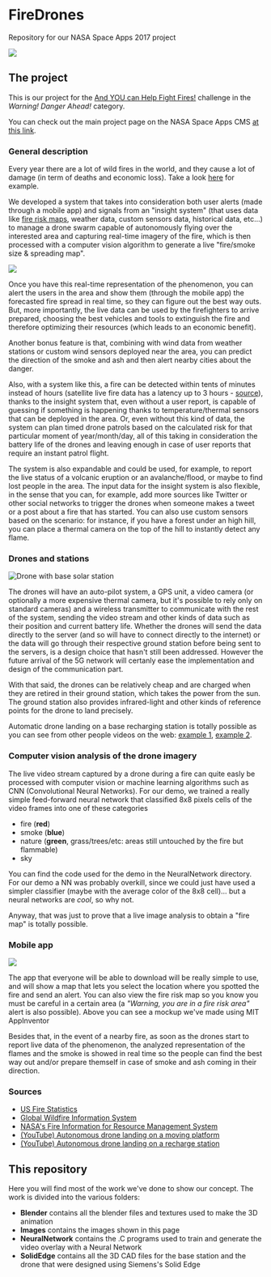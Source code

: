 # FireDrones
Repository for our NASA Space Apps 2017 project

![](https://github.com/gdelazzari/SpaceApps2017/raw/master/Images/project.png)

## The project
This is our project for the [And YOU can Help Fight Fires!](https://2017.spaceappschallenge.org/challenges/warning-danger-ahead/and-you-can-help-fight-fires/details) challenge in the *Warning! Danger Ahead!* category.

You can check out the main project page on the NASA Space Apps CMS [at this link](https://2017.spaceappschallenge.org/challenges/warning-danger-ahead/and-you-can-help-fight-fires/teams/shc/project).

### General description
Every year there are a lot of wild fires in the world, and they cause a lot of damage (in term of deaths and economic loss). Take a look [here](http://www.nfpa.org/news-and-research/fire-statistics-and-reports/fire-statistics/fires-in-the-us) for example.

We developed a system that takes into consideration both user alerts (made through a mobile app) and signals from an "insight system" (that uses data like [fire risk maps](http://forest.jrc.ec.europa.eu/effis/applications/global-viewer/), weather data, custom sensors data, historical data, etc...) to manage a drone swarm capable of autonomously flying over the interested area and capturing real-time imagery of the fire, which is then processed with a computer vision algorithm to generate a live "fire/smoke size & spreading map".

![](https://github.com/gdelazzari/SpaceApps2017/raw/master/Images/fire_map.jpg)

Once you have this real-time representation of the phenomenon, you can alert the users in the area and show them (through the mobile app) the forecasted fire spread in real time, so they can figure out the best way outs. But, more importantly, the live data can be used by the firefighters to arrive prepared, choosing the best vehicles and tools to extinguish the fire and therefore optimizing their resources (which leads to an economic benefit).

Another bonus feature is that, combining with wind data from weather stations or custom wind sensors deployed near the area, you can predict the direction of the smoke and ash and then alert nearby cities about the danger.

Also, with a system like this, a fire can be detected within tents of minutes instead of hours (satellite live fire data has a latency up to 3 hours - [source](https://earthdata.nasa.gov/earth-observation-data/near-real-time/firms)), thanks to the insight system that, even without a user report, is capable of guessing if something is happening thanks to temperature/thermal sensors that can be deployed in the area. Or, even without this kind of data, the system can plan timed drone patrols based on the calculated risk for that particular moment of year/month/day, all of this taking in consideration the battery life of the drones and leaving enough in case of user reports that require an instant patrol flight.

The system is also expandable and could be used, for example, to report the live status of a volcanic eruption or an avalanche/flood, or maybe to find lost people in the area. The input data for the insight system is also flexible, in the sense that you can, for example, add more sources like Twitter or other social networks to trigger the drones when someone makes a tweet or a post about a fire that has started. You can also use custom sensors based on the scenario: for instance, if you have a forest under an high hill, you can place a thermal camera on the top of the hill to instantly detect any flame.

### Drones and stations
![](https://github.com/gdelazzari/SpaceApps2017/raw/master/Images/drone.png "Drone with base solar station")

The drones will have an auto-pilot system, a GPS unit, a video camera (or optionally a more expensive thermal camera, but it's possible to rely only on standard cameras) and a wireless transmitter to communicate with the rest of the system, sending the video stream and other kinds of data such as their position and current battery life. Whether the drones will send the data directly to the server (and so will have to connect directly to the internet) or the data will go through their respective ground station before being sent to the servers, is a design choice that hasn't still been addressed. However the future arrival of the 5G network will certanly ease the implementation and design of the communication part.

With that said, the drones can be relatively cheap and are charged when they are retired in their ground station, which takes the power from the sun. The ground station also provides infrared-light and other kinds of reference points for the drone to land precisely.

Automatic drone landing on a base recharging station is totally possible as you can see from other people videos on the web: [example 1](https://www.youtube.com/watch?v=XpUdW_U2KJ8), [example 2](https://www.youtube.com/watch?v=061Qhkr7XCE).

### Computer vision analysis of the drone imagery
The live video stream captured by a drone during a fire can quite easly be processed with computer vision or machine learning algorithms such as CNN (Convolutional Neural Networks). For our demo, we trained a really simple feed-forward neural network that classified 8x8 pixels cells of the video frames into one of these categories
+ fire (**red**)
+ smoke (**blue**)
+ nature (**green**, grass/trees/etc: areas still untouched by the fire but flammable)
+ sky

You can find the code used for the demo in the NeuralNetwork directory. For our demo a NN was probably overkill, since we could just have used a simpler classifier (maybe with the average color of the 8x8 cell)... but a neural networks are *cool*, so why not.

Anyway, that was just to prove that a live image analysis to obtain a "fire map" is totally possible.

### Mobile app
![](https://github.com/gdelazzari/SpaceApps2017/raw/master/Images/app.jpg)

The app that everyone will be able to download will be really simple to use, and will show a map that lets you select the location where you spotted the fire and send an alert. You can also view the fire risk map so you know you must be careful in a certain area (a *"Warning, you are in a fire risk area"* alert is also possible). Above you can see a mockup we've made using MIT AppInventor

Besides that, in the event of a nearby fire, as soon as the drones start to report live data of the phenomenon, the analyzed representation of the flames and the smoke is showed in real time so the people can find the best way out and/or prepare themself in case of smoke and ash coming in their direction.

### Sources
+ [US Fire Statistics](http://www.nfpa.org/news-and-research/fire-statistics-and-reports/fire-statistics/fires-in-the-us)
+ [Global Wildfire Information System](http://forest.jrc.ec.europa.eu/effis/applications/global-viewer/)
+ [NASA's Fire Information for Resource Management System](https://earthdata.nasa.gov/earth-observation-data/near-real-time/firms)
+ [(YouTube) Autonomous drone landing on a moving platform](https://www.youtube.com/watch?v=XpUdW_U2KJ8)
+ [(YouTube) Autonomous drone landing on a recharge station](https://www.youtube.com/watch?v=061Qhkr7XCE)

## This repository

Here you will find most of the work we've done to show our concept. The work is divided into the various folders:

+ **Blender** contains all the blender files and textures used to make the 3D animation
+ **Images** contains the images shown in this page
+ **NeuralNetwork** contains the .C programs used to train and generate the video overlay with a Neural Network
+ **SolidEdge** contains all the 3D CAD files for the base station and the drone that were designed using Siemens's Solid Edge
